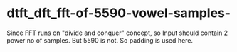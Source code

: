 # dtft_dft_fft-of-5590-vowel-samples-
Since FFT runs on "divide and conquer" concept, so Input should contain 2 power no of samples. But 5590 is not. So padding is used here. 
